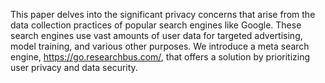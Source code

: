 This paper delves into the significant privacy concerns that arise from the data collection practices of popular search engines like Google. These search engines use vast amounts of user data for targeted advertising, model training, and various other purposes. We introduce a meta search engine, https://go.researchbus.com/, that offers a solution by prioritizing user privacy and data security.

